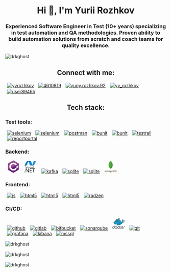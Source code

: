 <h1 align="center">Hi 👋, I'm Yurii Rozhkov</h1>
<h3 align="center">Experienced Software Engineer in Test (10+ years) specializing in test automation and QA methodologies. Proven ability to build automation solutions from scratch and coach teams for quality excellence.</h3>

<p align="left"><img src="https://komarev.com/ghpvc/?username=drkghost&label=Profile%20views&color=0e75b6&style=flat" alt="drkghost" /> </p>

<h2 align="center">Connect with me:</h2>
<a href="" target="blank" style="padding: 0 5px"><img align="center" src="https://raw.githubusercontent.com/rahuldkjain/github-profile-readme-generator/master/src/images/icons/Social/linked-in-alt.svg" alt="yyrozhkov" height="40" width="40" /></a>
<a href="https://stackoverflow.com/users/4610819" target="blank" style="padding: 0 5px"><img align="center" src="https://raw.githubusercontent.com/rahuldkjain/github-profile-readme-generator/master/src/images/icons/Social/stack-overflow.svg" alt="4610819" height="40" width="40" /></a>
<a href="https://fb.com/yuriy.rozhkov.92" target="blank" style="padding: 0 5px"><img align="center" src="https://raw.githubusercontent.com/rahuldkjain/github-profile-readme-generator/master/src/images/icons/Social/facebook.svg" alt="yuriy.rozhkov.92" height="40" width="40" /></a>
<a href="https://www.hackerrank.com/yy_rozhkov" target="blank" style="padding: 0 5px"><img align="center" src="https://raw.githubusercontent.com/rahuldkjain/github-profile-readme-generator/master/src/images/icons/Social/hackerrank.svg" alt="yy_rozhkov" height="40" width="40" /></a>
<a href="https://www.leetcode.com/user8946h" target="blank" style="padding: 0 5px"><img align="center" src="https://raw.githubusercontent.com/rahuldkjain/github-profile-readme-generator/master/src/images/icons/Social/leet-code.svg" alt="user8946h" height="40" width="40" /></a>


<h2 align="center">Tech stack:</h2>
<h3 align="left">Test tools:</h3>
<a href="https://www.selenium.dev" target="_blank" rel="noreferrer" style="padding: 0 5px"><img src="https://raw.githubusercontent.com/detain/svg-logos/780f25886640cef088af994181646db2f6b1a3f8/svg/selenium-logo.svg" alt="selenium" width="40" height="40"/></a>
<a href="https://playwright.dev" target="_blank" rel="noreferrer" style="padding: 0 5px"><img src="https://raw.githubusercontent.com/marwin1991/profile-technology-icons/refs/heads/main/icons/playwright.png" alt="selenium" width="40" height="40"/></a>
<a href="https://postman.com" target="_blank" rel="noreferrer" style="padding: 0 5px"><img src="https://www.vectorlogo.zone/logos/getpostman/getpostman-icon.svg" alt="postman" width="40" height="40"/></a>
<a href="https://bunit.dev/" target="_blank" rel="noreferrer" style="padding: 0 5px"><img src="https://bunit.dev/images/bunit-logo.png"  alt="bunit" width="40" height="40"/></a>
<a href="https://nunit.org/" target="_blank" rel="noreferrer" style="padding: 0 5px"><img src="https://avatars.githubusercontent.com/u/2678858?s=280&v=4"  alt="bunit" width="40" height="40"/></a>
<a href="https://www.testrail.com/" target="_blank" rel="noreferrer" style="padding: 0 5px"><img src="https://encrypted-tbn0.gstatic.com/images?q=tbn:ANd9GcT_VNiJXGjbxDh6ZHYFOelU3f51ynZENbfSrA&s"  alt="testrail" width="40" height="40"/></a>
<a href="https://reportportal.io/" target="_blank" rel="noreferrer" style="padding: 0 5px"><img src="https://reportportal.io/preview.png"  alt="reportportal" width="40" height="40"/></a>

<h3 align="left">Backend:</h3>
<a href="https://www.w3schools.com/cs/" target="_blank" rel="noreferrer" style="padding: 0 5px"><img src="https://raw.githubusercontent.com/devicons/devicon/master/icons/csharp/csharp-original.svg" alt="csharp" width="40" height="40"/></a>
<a href="https://dotnet.microsoft.com/" target="_blank" rel="noreferrer" style="padding: 0 5px"><img src="https://raw.githubusercontent.com/devicons/devicon/master/icons/dot-net/dot-net-original-wordmark.svg" alt="dotnet" width="40" height="40"/></a>
<a href="https://kafka.apache.org/" target="_blank" rel="noreferrer" style="padding: 0 5px"><img src="https://www.vectorlogo.zone/logos/apache_kafka/apache_kafka-icon.svg" alt="kafka" width="40" height="40"/></a>
<a href="https://www.microsoft.com/en-us/sql-server/" target="_blank" rel="noreferrer" style="padding: 0 5px"><img src="https://raw.githubusercontent.com/marwin1991/profile-technology-icons/refs/heads/main/icons/mssql.png" alt="sqlite" width="40" height="40"/></a>
<a href="https://www.sqlite.org/" target="_blank" rel="noreferrer" style="padding: 0 5px"><img src="https://raw.githubusercontent.com/marwin1991/profile-technology-icons/refs/heads/main/icons/sqlite.png" alt="sqlite" width="40" height="40"/></a>
<a href="https://www.mongodb.com/" target="_blank" rel="noreferrer" style="padding: 0 5px"><img src="https://raw.githubusercontent.com/devicons/devicon/master/icons/mongodb/mongodb-original-wordmark.svg" alt="mongodb" width="40" height="40"/></a>

<h3 align="left">Frontend:</h3>
<a href="https://developer.mozilla.org/en-US/docs/Web/JavaScript/" target="_blank" rel="noreferrer" style="padding: 0 5px"><img src="https://raw.githubusercontent.com/marwin1991/profile-technology-icons/refs/heads/main/icons/javascript.png" alt="js" width="40" height="40"/></a>
<a href="https://developer.mozilla.org/en-US/docs/Glossary/HTML5/" target="_blank" rel="noreferrer" style="padding: 0 5px"><img src="https://raw.githubusercontent.com/marwin1991/profile-technology-icons/refs/heads/main/icons/html.png" alt="html5" width="40" height="40"/></a>
<a href="https://developer.mozilla.org/en-US/docs/Web/CSS/" target="_blank" rel="noreferrer" style="padding: 0 5px"><img src="https://raw.githubusercontent.com/marwin1991/profile-technology-icons/refs/heads/main/icons/css.png" alt="html5" width="40" height="40"/></a>
<a href="https://swagger.io/" target="_blank" rel="noreferrer" style="padding: 0 5px"><img src="https://raw.githubusercontent.com/marwin1991/profile-technology-icons/refs/heads/main/icons/swagger.png" alt="html5" width="40" height="40"/></a>
<a  href="https://www.radzen.com/"  target="_blank"  rel="noreferrer" style="padding: 0 5px"><img  src="https://www.radzen.com/favicon.ico"  alt="radzen"  width="40"  height="40"/></a>

<h3 align="left">CI/CD: </h3>
<a href="https://github.com/" target="_blank" rel="noreferrer" style="padding: 0 5px"><img src="https://raw.githubusercontent.com/marwin1991/profile-technology-icons/refs/heads/main/icons/github.png" alt="github" width="40" height="40"/></a>
<a href="https://about.gitlab.com/" target="_blank" rel="noreferrer" style="padding: 0 5px"><img src="https://raw.githubusercontent.com/marwin1991/profile-technology-icons/refs/heads/main/icons/gitlab.png" alt="gitlab" width="40" height="40"/></a>
<a href="https://bitbucket.org/product/" target="_blank" rel="noreferrer" style="padding: 0 5px"><img src="https://raw.githubusercontent.com/marwin1991/profile-technology-icons/refs/heads/main/icons/bitbucket.png" alt="bitbucket" width="40" height="40"/></a>
<a href="https://www.sonarsource.com/products/sonarqube/" target="_blank" rel="noreferrer" style="padding: 0 5px"><img src="https://raw.githubusercontent.com/marwin1991/profile-technology-icons/refs/heads/main/icons/sonarqube.png" alt="sonarqube" width="40" height="40"/></a>
<a href="https://www.docker.com/" target="_blank" rel="noreferrer" style="padding: 0 5px"><img src="https://raw.githubusercontent.com/devicons/devicon/master/icons/docker/docker-original-wordmark.svg" alt="docker" width="40" height="40"/></a>
<a href="https://git-scm.com/" target="_blank" rel="noreferrer" style="padding: 0 5px"><img src="https://www.vectorlogo.zone/logos/git-scm/git-scm-icon.svg" alt="git" width="40" height="40"/></a>
<a href="https://grafana.com" target="_blank" rel="noreferrer" style="padding: 0 5px"><img src="https://www.vectorlogo.zone/logos/grafana/grafana-icon.svg" alt="grafana" width="40" height="40"/></a>
<a href="https://www.elastic.co/kibana" target="_blank" rel="noreferrer" style="padding: 0 5px"><img src="https://www.vectorlogo.zone/logos/elasticco_kibana/elasticco_kibana-icon.svg" alt="kibana" width="40" height="40"/></a>
<a href="https://www.microsoft.com/en-us/sql-server" target="_blank" rel="noreferrer" style="padding: 0 5px"><img src="https://www.svgrepo.com/show/303229/microsoft-sql-server-logo.svg" alt="mssql" width="40" height="40"/></a>


   

<p><img align="center" src="https://github-readme-stats.vercel.app/api/top-langs?username=drkghost&show_icons=true&locale=en&layout=compact" alt="drkghost" /></p>

<p><img align="center" src="https://github-readme-stats.vercel.app/api?username=drkghost&show_icons=true&locale=en" alt="drkghost" /></p>

<p><img align="center" src="https://github-readme-streak-stats.herokuapp.com/?user=drkghost&" alt="drkghost" /></p>


